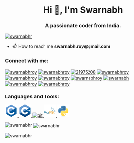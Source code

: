 <h1 align="center">Hi 👋, I'm Swarnabh</h1>
<h3 align="center">A passionate coder from India.</h3>

<p align="left"> <a href="https://github.com/ryo-ma/github-profile-trophy"><img src="https://github-profile-trophy.vercel.app/?username=swarnabhr" alt="swarnabhr" /></a> </p>

- 📫 How to reach me **swarnabh.roy@gmail.com**

<h3 align="left">Connect with me:</h3>
<p align="left">
<a href="https://dev.to/swarnabhroy" target="blank"><img align="center" src="https://raw.githubusercontent.com/rahuldkjain/github-profile-readme-generator/master/src/images/icons/Social/devto.svg" alt="swarnabhroy" height="30" width="40" /></a>
<a href="https://linkedin.com/in/swarnabhroy" target="blank"><img align="center" src="https://raw.githubusercontent.com/rahuldkjain/github-profile-readme-generator/master/src/images/icons/Social/linked-in-alt.svg" alt="swarnabhroy" height="30" width="40" /></a>
<a href="https://stackoverflow.com/users/21975208" target="blank"><img align="center" src="https://raw.githubusercontent.com/rahuldkjain/github-profile-readme-generator/master/src/images/icons/Social/stack-overflow.svg" alt="21975208" height="30" width="40" /></a>
<a href="https://codesandbox.com/swarnabhroy" target="blank"><img align="center" src="https://raw.githubusercontent.com/rahuldkjain/github-profile-readme-generator/master/src/images/icons/Social/codesandbox.svg" alt="swarnabhroy" height="30" width="40" /></a>
<a href="https://kaggle.com/swarnabhroy" target="blank"><img align="center" src="https://raw.githubusercontent.com/rahuldkjain/github-profile-readme-generator/master/src/images/icons/Social/kaggle.svg" alt="swarnabhroy" height="30" width="40" /></a>
<a href="https://www.behance.net/swarnabhroy" target="blank"><img align="center" src="https://raw.githubusercontent.com/rahuldkjain/github-profile-readme-generator/master/src/images/icons/Social/behance.svg" alt="swarnabhroy" height="30" width="40" /></a>
<a href="https://www.codechef.com/users/swarnabhroy" target="blank"><img align="center" src="https://cdn.jsdelivr.net/npm/simple-icons@3.1.0/icons/codechef.svg" alt="swarnabhroy" height="30" width="40" /></a>
<a href="https://codeforces.com/profile/swarnabh" target="blank"><img align="center" src="https://raw.githubusercontent.com/rahuldkjain/github-profile-readme-generator/master/src/images/icons/Social/codeforces.svg" alt="swarnabh" height="30" width="40" /></a>
<a href="https://www.leetcode.com/swarnabhroy" target="blank"><img align="center" src="https://raw.githubusercontent.com/rahuldkjain/github-profile-readme-generator/master/src/images/icons/Social/leet-code.svg" alt="swarnabhroy" height="30" width="40" /></a>
<a href="https://auth.geeksforgeeks.org/user/swarnabhroy" target="blank"><img align="center" src="https://raw.githubusercontent.com/rahuldkjain/github-profile-readme-generator/master/src/images/icons/Social/geeks-for-geeks.svg" alt="swarnabhroy" height="30" width="40" /></a>
</p>

<h3 align="left">Languages and Tools:</h3>
<p align="left"> <a href="https://www.cprogramming.com/" target="_blank" rel="noreferrer"> <img src="https://raw.githubusercontent.com/devicons/devicon/master/icons/c/c-original.svg" alt="c" width="40" height="40"/> </a> <a href="https://www.w3schools.com/cpp/" target="_blank" rel="noreferrer"> <img src="https://raw.githubusercontent.com/devicons/devicon/master/icons/cplusplus/cplusplus-original.svg" alt="cplusplus" width="40" height="40"/> </a> <a href="https://git-scm.com/" target="_blank" rel="noreferrer"> <img src="https://www.vectorlogo.zone/logos/git-scm/git-scm-icon.svg" alt="git" width="40" height="40"/> </a> <a href="https://www.mysql.com/" target="_blank" rel="noreferrer"> <img src="https://raw.githubusercontent.com/devicons/devicon/master/icons/mysql/mysql-original-wordmark.svg" alt="mysql" width="40" height="40"/> </a> <a href="https://www.python.org" target="_blank" rel="noreferrer"> <img src="https://raw.githubusercontent.com/devicons/devicon/master/icons/python/python-original.svg" alt="python" width="40" height="40"/> </a> </p>

<p><img align="left" src="https://github-readme-stats.vercel.app/api/top-langs?username=swarnabhr&show_icons=true&locale=en&layout=compact" alt="swarnabhr" /></p>

<p>&nbsp;<img align="center" src="https://github-readme-stats.vercel.app/api?username=swarnabhr&show_icons=true&locale=en" alt="swarnabhr" /></p>

<p><img align="center" src="https://github-readme-streak-stats.herokuapp.com/?user=swarnabhr&" alt="swarnabhr" /></p>

<!--
**SwarnabhR/SwarnabhR** is a ✨ _special_ ✨ repository because its `README.md` (this file) appears on your GitHub profile.

Here are some ideas to get you started:

- 🔭 I’m currently working on ...
- 🌱 I’m currently learning ...
- 👯 I’m looking to collaborate on ...
- 🤔 I’m looking for help with ...
- 💬 Ask me about ...
- 📫 How to reach me: ...
- 😄 Pronouns: ...
- ⚡ Fun fact: ...
-->
